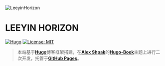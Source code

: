 ![LeeyinHorizon](https://github.com/leejiawang/leejiawang.github.io/blob/master/favicon.png?raw=true)

# **LEEYIN** HORIZON

[![Hugo](https://img.shields.io/badge/hugo-0.55-blue.svg)](https://gohugo.io)
[![License: MIT](https://img.shields.io/badge/License-MIT-blue.svg)](LICENSE)

> 本站基于[**Hugo**](https://gohugo.io/)博客框架搭建，在[**Alex Shpak**](https://github.com/alex-shpak)的[**Hugo-Book**](https://github.com/alex-shpak/hugo-book)主题上进行二次开发，托管于[**GitHub Pages**](https://pages.github.com)。
